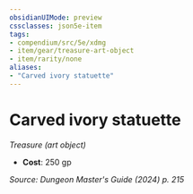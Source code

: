 ```yaml
---
obsidianUIMode: preview
cssclasses: json5e-item
tags:
- compendium/src/5e/xdmg
- item/gear/treasure-art-object
- item/rarity/none
aliases: 
- "Carved ivory statuette"
---
```

# Carved ivory statuette
*Treasure (art object)*  


- **Cost**: 250 gp

*Source: Dungeon Master's Guide (2024) p. 215*